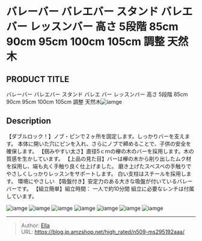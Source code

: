 # バレーバー バレエバー スタンド バレエ バー レッスンバー 高さ 5段階 85cm 90cm 95cm 100cm 105cm 調整  天然木


## PRODUCT TITLE 

バレーバー バレエバー スタンド バレエ バー レッスンバー 高さ 5段階 85cm 90cm 95cm 100cm 105cm 調整  天然木![iamge](https://b2bfiles1.gigab2b.cn/image/wkseller/305/20220825_964840c2c6b9e4bd4c3a43bd877e4f1b.jpg)

## Description

【ダブルロック！】ノブ・ピンで２ヶ所を固定します。しっかりバーを支えます。 本体に開いた穴にピンを入れ、さらにノブで締めることで、子供の安全を確保します。
【掴みやすい太さ】直径5ｃｍの欅の木のバーを採用します。木の質感を生かしています。
【上品の見た目】バーは欅の木から削り出したムク材を採用し、端も丸く手触り良く仕上げました。 磨き上げたスベスベの手触りでやさしくしっかりレッスンをサポートします。 白い支柱はスチールを採用します。 環境にやさしい
【吸盤付き】安定力のある大きな吸盤が付いているバレーバーです。
【組立簡単】組立時間： 一人で約10分間 組立に必要なレンチは付属しています。





![iamge](https://b2bfiles1.gigab2b.cn/image/wkseller/305/20220825_b0978528e074b380c728a28e27367287.jpg)
![iamge](https://b2bfiles1.gigab2b.cn/image/wkseller/305/20220826_62fdd56ff87fc1dbd5c6f10c9934d5db.jpg)
![iamge](https://b2bfiles1.gigab2b.cn/image/wkseller/305/20220906_944a7730c38a5886933f9a7843dbcca9.jpg)
![iamge](https://b2bfiles1.gigab2b.cn/image/wkseller/305/20220906_aad9188f5f6a9c35237a6c33b2e788c2.jpg)
![iamge](https://b2bfiles1.gigab2b.cn/image/wkseller/305/20220906_ffce1529329b955406444fbcb9ecdedd.jpg)
![iamge](https://b2bfiles1.gigab2b.cn/image/wkseller/305/20220906_706e7f70ae08a9ae8770591155204b84.jpg)
![iamge](https://b2bfiles1.gigab2b.cn/image/wkseller/305/20220906_f91998e364aa5892766b3eecbd3f3360.jpg)


---

> Author: [Ella](https://blog.jp.amzshop.net/)  
> URL: https://blog.jp.amzshop.net/high_rated/n509-ms295192aaa/  

